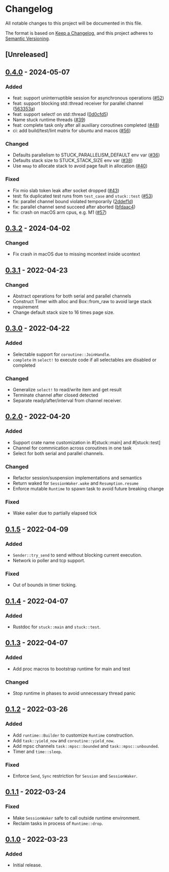 # Changelog

All notable changes to this project will be documented in this file.

The format is based on [Keep a Changelog](https://keepachangelog.com/en/1.0.0/),
and this project adheres to [Semantic Versioning](https://semver.org/spec/v2.0.0.html).

## [Unreleased]

## [0.4.0] - 2024-05-07
### Added
- feat: support uninterruptible session for asynchronous operations ([#52](https://github.com/kezhuw/stuck/pull/52))
- feat: support blocking std::thread receiver for parallel channel ([563353a](https://github.com/kezhuw/stuck/commit/563353ab3ba53677ded2e606584c88be326e681a))
- feat: support select! on std::thread ([0d0cfd5](https://github.com/kezhuw/stuck/commit/0d0cfd5a58cf7c96843af9d45be1b9db0a2fd367))
- Name stuck runtime threads ([#39](https://github.com/kezhuw/stuck/pull/39))
- feat: complete task only after all auxiliary coroutines completed ([#48](https://github.com/kezhuw/stuck/pull/48))
- ci: add build/test/lint matrix for ubuntu and macos ([#56](https://github.com/kezhuw/stuck/pull/56))

### Changed
- Defaults parallelism to STUCK_PARALLELISM_DEFAULT env var ([#36](https://github.com/kezhuw/stuck/pull/36))
- Defaults stack size to STUCK_STACK_SIZE env var ([#38](https://github.com/kezhuw/stuck/pull/38))
- Use `mmap` to allocate stack to avoid page fault in allocation ([#40](https://github.com/kezhuw/stuck/pull/40))

### Fixed
- Fix mio slab token leak after socket dropped ([#43](https://github.com/kezhuw/stuck/pull/43))
- test: fix duplicated test runs from `test_case` and `stuck::test` ([#53](https://github.com/kezhuw/stuck/pull/53))
- fix: parallel channel bound violated temporarily ([2ddef1d](https://github.com/kezhuw/stuck/commit/2ddef1da60255d495804fb39c3a413d94a130340))
- fix: parallel channel send succeed after aborted ([bfdaac4](https://github.com/kezhuw/stuck/commit/bfdaac46d7c25c0ebff92d99a670fdb0918e0d1b))
- fix: crash on macOS arm cpus, e.g. M1 ([#57](https://github.com/kezhuw/stuck/pull/57))

## [0.3.2] - 2024-04-02
### Changed
- Fix crash in macOS due to missing mcontext inside ucontext

## [0.3.1] - 2022-04-23
### Changed
- Abstract operations for both serial and parallel channels
- Construct Timer with alloc and Box::from_raw to avoid large stack requirement
- Change default stack size to 16 times page size.

## [0.3.0] - 2022-04-22
### Added
- Selectable support for `coroutine::JoinHandle`.
- `complete` in `select!` to execute code if all selectables are disabled or completed

### Changed
- Generalize `select!` to read/write item and get result
- Terminate channel after closed detected
- Separate ready/after/interval from channel receiver.

## [0.2.0] - 2022-04-20
### Added
- Support crate name customization in #[stuck::main] and #[stuck::test]
- Channel for commnication across coroutines in one task
- Select for both serial and parallel channels.

### Changed
- Refactor session/suspension implementations and semantics
- Return waked for `SessionWaker.wake` and `Resumption.resume`
- Enforce mutable `Runtime` to spawn task to avoid future breaking change

### Fixed
- Wake ealier due to partially elapsed tick

## [0.1.5] - 2022-04-09
### Added
- `Sender::try_send` to send without blocking current execution.
- Network io poller and tcp support.

### Fixed
- Out of bounds in timer ticking.

## [0.1.4] - 2022-04-07
### Added
- Rustdoc for `stuck::main` and `stuck::test`.

## [0.1.3] - 2022-04-07
### Added
- Add proc macros to bootstrap runtime for main and test

### Changed
- Stop runtime in phases to avoid unnecessary thread panic

## [0.1.2] - 2022-03-26
### Added
- Add `runtime::Builder` to customize `Runtime` construction.
- Add `task::yield_now` and `coroutine::yield_now`.
- Add mpsc channels `task::mpsc::bounded` and `task::mpsc::unbounded`.
- Timer and `time::sleep`.

### Fixed
- Enforce `Send`, `Sync` restriction for `Session` and `SessionWaker`.

## [0.1.1] - 2022-03-24
### Fixed
- Make `SessionWaker` safe to call outside runtime environment.
- Reclaim tasks in process of `Runtime::drop`.

## [0.1.0] - 2022-03-23
### Added
- Initial release.

[0.4.0]: https://github.com/kezhuw/stuck/compare/v0.3.2...v0.4.0
[0.3.2]: https://github.com/kezhuw/stuck/compare/v0.3.1...v0.3.2
[0.3.1]: https://github.com/kezhuw/stuck/compare/v0.3.0...v0.3.1
[0.3.0]: https://github.com/kezhuw/stuck/compare/v0.2.0...v0.3.0
[0.2.0]: https://github.com/kezhuw/stuck/compare/v0.1.5...v0.2.0
[0.1.5]: https://github.com/kezhuw/stuck/compare/v0.1.4...v0.1.5
[0.1.4]: https://github.com/kezhuw/stuck/compare/v0.1.3...v0.1.4
[0.1.3]: https://github.com/kezhuw/stuck/compare/v0.1.2...v0.1.3
[0.1.2]: https://github.com/kezhuw/stuck/compare/v0.1.1...v0.1.2
[0.1.1]: https://github.com/kezhuw/stuck/compare/v0.1.0...v0.1.1
[0.1.0]: https://github.com/kezhuw/stuck/releases/tag/v0.1.0
